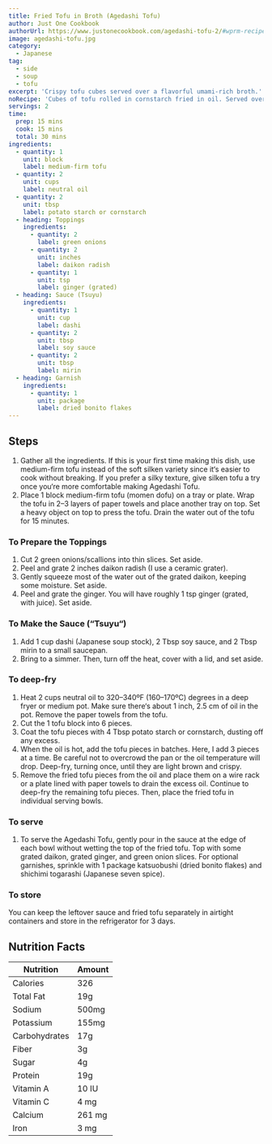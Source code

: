 ```yaml
---
title: Fried Tofu in Broth (Agedashi Tofu)
author: Just One Cookbook
authorUrl: https://www.justonecookbook.com/agedashi-tofu-2/#wprm-recipe-video-container-58567
image: agedashi-tofu.jpg
category:
  - Japanese
tag:
  - side
  - soup
  - tofu
excerpt: 'Crispy tofu cubes served over a flavorful umami-rich broth.'
noRecipe: 'Cubes of tofu rolled in cornstarch fried in oil. Served over broth made with dashi, mirin, soy sauce, cornstarch slurry. Pour broth over tofu in bowl. Garnish w/ ginger, green onion, nori.'
servings: 2
time:
  prep: 15 mins
  cook: 15 mins
  total: 30 mins
ingredients:
  - quantity: 1
    unit: block
    label: medium-firm tofu
  - quantity: 2
    unit: cups
    label: neutral oil
  - quantity: 2
    unit: tbsp
    label: potato starch or cornstarch
  - heading: Toppings
    ingredients:
      - quantity: 2
        label: green onions
      - quantity: 2
        unit: inches
        label: daikon radish
      - quantity: 1
        unit: tsp
        label: ginger (grated)
  - heading: Sauce (Tsuyu)
    ingredients:
      - quantity: 1
        unit: cup
        label: dashi
      - quantity: 2
        unit: tbsp
        label: soy sauce
      - quantity: 2
        unit: tbsp
        label: mirin
  - heading: Garnish
    ingredients:
      - quantity: 1
        unit: package
        label: dried bonito flakes
---
```


## Steps

1. Gather all the ingredients. If this is your first time making this dish, use medium-firm tofu instead of the soft silken variety since it‘s easier to cook without breaking. If you prefer a silky texture, give silken tofu a try once you‘re more comfortable making Agedashi Tofu.
2. Place 1 block medium-firm tofu (momen dofu) on a tray or plate. Wrap the tofu in 2–3 layers of paper towels and place another tray on top. Set a heavy object on top to press the tofu. Drain the water out of the tofu for 15 minutes.

### To Prepare the Toppings

1. Cut 2 green onions/scallions into thin slices. Set aside.
2. Peel and grate 2 inches daikon radish (I use a ceramic grater).
3. Gently squeeze most of the water out of the grated daikon, keeping some moisture. Set aside.
4. Peel and grate the ginger. You will have roughly 1 tsp ginger (grated, with juice). Set aside.

### To Make the Sauce (“Tsuyu“)

1. Add 1 cup dashi (Japanese soup stock), 2 Tbsp soy sauce, and 2 Tbsp mirin to a small saucepan.
2. Bring to a simmer. Then, turn off the heat, cover with a lid, and set aside.

### To deep-fry

1. Heat 2 cups neutral oil to 320–340ºF (160–170ºC) degrees in a deep fryer or medium pot. Make sure there‘s about 1 inch, 2.5 cm of oil in the pot. Remove the paper towels from the tofu.
2. Cut the 1 tofu block into 6 pieces.
3. Coat the tofu pieces with 4 Tbsp potato starch or cornstarch, dusting off any excess.
4. When the oil is hot, add the tofu pieces in batches. Here, I add 3 pieces at a time. Be careful not to overcrowd the pan or the oil temperature will drop. Deep-fry, turning once, until they are light brown and crispy.
5. Remove the fried tofu pieces from the oil and place them on a wire rack or a plate lined with paper towels to drain the excess oil. Continue to deep-fry the remaining tofu pieces. Then, place the fried tofu in individual serving bowls.

### To serve

1. To serve the Agedashi Tofu, gently pour in the sauce at the edge of each bowl without wetting the top of the fried tofu. Top with some grated daikon, grated ginger, and green onion slices. For optional garnishes, sprinkle with 1 package katsuobushi (dried bonito flakes) and shichimi togarashi (Japanese seven spice).

### To store

You can keep the leftover sauce and fried tofu separately in airtight containers and store in the refrigerator for 3 days.

## Nutrition Facts

| Nutrition     | Amount |
| ------------- | ------ |
| Calories      | 326    |
| Total Fat     | 19g    |
| Sodium        | 500mg  |
| Potassium     | 155mg  |
| Carbohydrates | 17g    |
| Fiber         | 3g     |
| Sugar         | 4g     |
| Protein       | 19g    |
| Vitamin A     | 10 IU  |
| Vitamin C     | 4 mg   |
| Calcium       | 261 mg |
| Iron          | 3 mg   |
